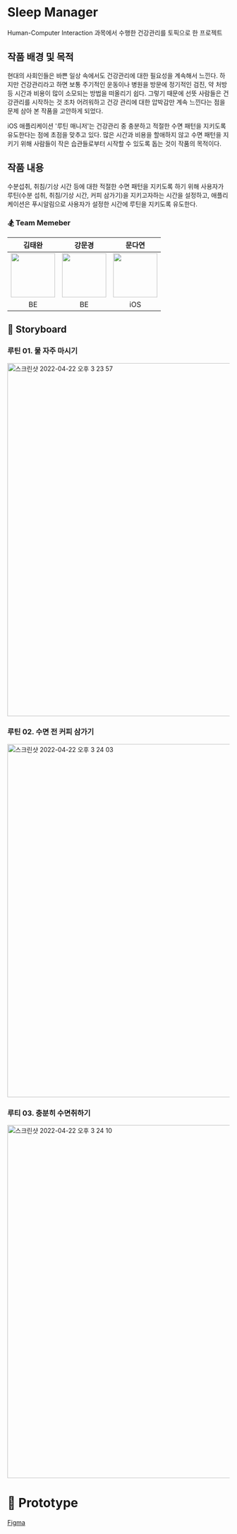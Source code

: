 # Sleep Manager
Human-Computer Interaction 과목에서 수행한 건강관리를 토픽으로 한 프로젝트

## 작품 배경 및 목적
현대의 사회인들은 바쁜 일상 속에서도 건강관리에 대한 필요성을 계속해서 느낀다. 
하지만 건강관리라고 하면 보통 주기적인 운동이나 병원을 방문에 정기적인 검진, 약 처방 등 시간과 비용이 많이 소모되는 방법을 떠올리기 쉽다. 
그렇기 때문에 선뜻 사람들은 건강관리를 시작하는 것 조차 어려워하고 건강 관리에 대한 압박감만 계속 느낀다는 점을 문제 삼아 본 작품을 고안하게 되었다.

iOS 애플리케이션 '루틴 매니저'는 건강관리 중 충분하고 적절한 수면 패턴을 지키도록 유도한다는 점에 초점을 맞추고 있다. 
많은 시간과 비용을 할애하지 않고 수면 패턴을 지키기 위해 사람들이 작은 습관들로부터 시작할 수 있도록 돕는 것이 작품의 목적이다.

## 작품 내용
수분섭취, 취침/기상 시간 등에 대한 적절한 수면 패턴을 지키도록 하기 위해 
사용자가 루틴(수분 섭취, 취침/기상 시간, 커피 삼가기)을 지키고자하는 시간을 설정하고, 
애플리케이션은 푸시알림으로 사용자가 설정한 시간에 루틴을 지키도록 유도한다.


<!-- 나쁜 습관들을 바로 잡는 것을 작은 시작으로 건강한 하루를 위해 도와주는 iOS 애플리케이션 -->

### 🏂 Team Memeber

| 김태완 | 강문경 | 문다연 |
|:------:|:-------:|:---:|
|<img width="100" src="https://user-images.githubusercontent.com/57654681/164618244-2f4da792-040d-4bfb-9e23-992b08030b2d.PNG">|<img width="100" src="https://user-images.githubusercontent.com/57654681/164618234-64c85f8f-6289-47c5-ba2e-2a729a6c7440.PNG">|<img width="100" src="https://user-images.githubusercontent.com/57654681/164617827-d7e15ec6-54b9-4184-9008-fbc7369cb998.png">|
|BE|BE|iOS|


## 🎨 Storyboard
### 루틴 01. 물 자주 마시기
<img width="800" alt="스크린샷 2022-04-22 오후 3 23 57" src="https://user-images.githubusercontent.com/57654681/164615796-b3f467e2-57ba-46cb-b328-d820034e601d.png">

### 루틴 02. 수면 전 커피 삼가기
<img width="800" alt="스크린샷 2022-04-22 오후 3 24 03" src="https://user-images.githubusercontent.com/57654681/164615840-65e71140-facc-4268-ad7f-ba06856f8887.png">

### 루티 03. 충분히 수면취하기
<img width="800" alt="스크린샷 2022-04-22 오후 3 24 10" src="https://user-images.githubusercontent.com/57654681/164615859-b8da6355-f68a-455e-b0ed-26bdab72b14f.png">


# 🧩 Prototype

[Figma](https://www.figma.com/file/8ymuv2riApFPANZvQDZoac/HCI-Prototype?node-id=102%3A1093)
